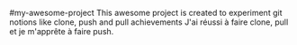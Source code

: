 #my-awesome-project
This awesome project is created to experiment git notions like clone, push and pull
achievements
J'ai réussi à faire clone, pull et je m'apprête à faire push.
